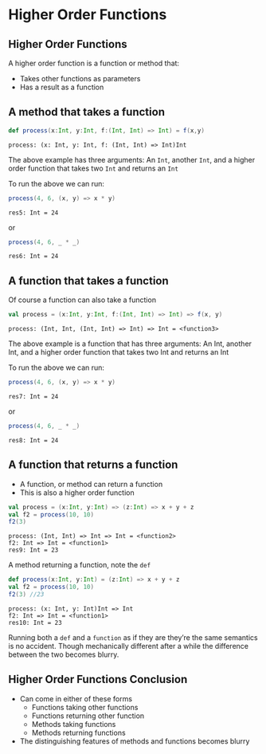 
# Higher Order Functions

## Higher Order Functions

A higher order function is a function or method that:
* Takes other functions as parameters
* Has a result as a function

## A method that takes a function


```scala
def process(x:Int, y:Int, f:(Int, Int) => Int) = f(x,y)
```




    process: (x: Int, y: Int, f: (Int, Int) => Int)Int
    



The above example has three arguments: An `Int`, another `Int`, and a higher order function that takes two `Int` and returns an `Int`

To run the above we can run:


```scala
process(4, 6, (x, y) => x * y)
```




    res5: Int = 24
    



or


```scala
process(4, 6, _ * _)
```




    res6: Int = 24
    



## A function that takes a function

Of course a function can also take a function


```scala
val process = (x:Int, y:Int, f:(Int, Int) => Int) => f(x, y)
```




    process: (Int, Int, (Int, Int) => Int) => Int = <function3>
    



The above example is a function that has three arguments: An Int, another Int, and a higher order function that takes two Int and returns an Int

To run the above we can run:


```scala
process(4, 6, (x, y) => x * y)
```




    res7: Int = 24
    



or


```scala
process(4, 6, _ * _)
```




    res8: Int = 24
    



## A function that returns a function

* A function, or method can return a function
* This is also a higher order function



```scala
val process = (x:Int, y:Int) => (z:Int) => x + y + z
val f2 = process(10, 10)
f2(3)
```




    process: (Int, Int) => Int => Int = <function2>
    f2: Int => Int = <function1>
    res9: Int = 23
    



A method returning a function, note the `def`


```scala
def process(x:Int, y:Int) = (z:Int) => x + y + z
val f2 = process(10, 10)
f2(3) //23
```




    process: (x: Int, y: Int)Int => Int
    f2: Int => Int = <function1>
    res10: Int = 23
    



Running both a `def` and a `function` as if they are they’re the same semantics is no accident. Though mechanically different after a while the difference between the two becomes blurry.

## Higher Order Functions Conclusion

* Can come in either of these forms
  * Functions taking other functions
  * Functions returning other function
  * Methods taking functions
  * Methods returning functions
* The distinguishing features of methods and functions becomes blurry
